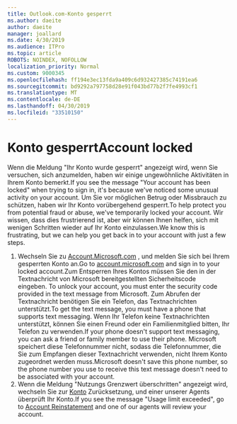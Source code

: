 ```yaml
---
title: Outlook.com-Konto gesperrt
ms.author: daeite
author: daeite
manager: joallard
ms.date: 4/30/2019
ms.audience: ITPro
ms.topic: article
ROBOTS: NOINDEX, NOFOLLOW
localization_priority: Normal
ms.custom: 9000345
ms.openlocfilehash: ff194e3ec13fda9a409c6d932427385c74191ea6
ms.sourcegitcommit: bd9292a797758d28e91f043bd77b2f7fe4993cf1
ms.translationtype: MT
ms.contentlocale: de-DE
ms.lasthandoff: 04/30/2019
ms.locfileid: "33510150"
---
```

# <a name="account-locked"></a><span data-ttu-id="ac402-102">Konto gesperrt</span><span class="sxs-lookup"><span data-stu-id="ac402-102">Account locked</span></span>

<span data-ttu-id="ac402-103">Wenn die Meldung "Ihr Konto wurde gesperrt" angezeigt wird, wenn Sie versuchen, sich anzumelden, haben wir einige ungewöhnliche Aktivitäten in Ihrem Konto bemerkt.</span><span class="sxs-lookup"><span data-stu-id="ac402-103">If you see the message "Your account has been locked" when trying to sign in, it's because we've noticed some unusual activity on your account.</span></span> <span data-ttu-id="ac402-104">Um Sie vor möglichen Betrug oder Missbrauch zu schützen, haben wir Ihr Konto vorübergehend gesperrt.</span><span class="sxs-lookup"><span data-stu-id="ac402-104">To help protect you from potential fraud or abuse, we've temporarily locked your account.</span></span> <span data-ttu-id="ac402-105">Wir wissen, dass dies frustrierend ist, aber wir können Ihnen helfen, sich mit wenigen Schritten wieder auf Ihr Konto einzulassen.</span><span class="sxs-lookup"><span data-stu-id="ac402-105">We know this is frustrating, but we can help you get back in to your account with just a few steps.</span></span>

1. <span data-ttu-id="ac402-106">Wechseln Sie zu [Account.Microsoft.com](https://go.microsoft.com/fwlink/?linkid=2090484) , und melden Sie sich bei Ihrem gesperrten Konto an.</span><span class="sxs-lookup"><span data-stu-id="ac402-106">Go to [account.microsoft.com](https://go.microsoft.com/fwlink/?linkid=2090484) and sign in to your locked account.</span></span><span data-ttu-id="ac402-107">Zum Entsperren Ihres Kontos müssen Sie den in der Textnachricht von Microsoft bereitgestellten Sicherheitscode eingeben.</span><span class="sxs-lookup"><span data-stu-id="ac402-107"> To unlock your account, you must enter the security code provided in the text message from Microsoft.</span></span> <span data-ttu-id="ac402-108">Zum Abrufen der Textnachricht benötigen Sie ein Telefon, das Textnachrichten unterstützt.</span><span class="sxs-lookup"><span data-stu-id="ac402-108">To get the text message, you must have a phone that supports text messaging.</span></span> <span data-ttu-id="ac402-109">Wenn Ihr Telefon keine Textnachrichten unterstützt, können Sie einen Freund oder ein Familienmitglied bitten, Ihr Telefon zu verwenden.</span><span class="sxs-lookup"><span data-stu-id="ac402-109">If your phone doesn't support text messaging, you can ask a friend or family member to use their phone.</span></span> <span data-ttu-id="ac402-110">Microsoft speichert diese Telefonnummer nicht, sodass die Telefonnummer, die Sie zum Empfangen dieser Textnachricht verwenden, nicht Ihrem Konto zugeordnet werden muss.</span><span class="sxs-lookup"><span data-stu-id="ac402-110">Microsoft doesn't save this phone number, so the phone number you use to receive this text message doesn't need to be associated with your account.</span></span>
2. <span data-ttu-id="ac402-111">Wenn die Meldung "Nutzungs Grenzwert überschritten" angezeigt wird, wechseln Sie zur [Konto](https://go.microsoft.com/fwlink/?linkid=2090483) Zurücksetzung, und einer unserer Agents überprüft Ihr Konto.</span><span class="sxs-lookup"><span data-stu-id="ac402-111">If you see the message "Usage limit exceeded", go to [Account Reinstatement](https://go.microsoft.com/fwlink/?linkid=2090483) and one of our agents will review your account.</span></span>